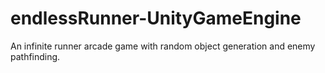 # endlessRunner-UnityGameEngine

An infinite runner arcade game with random object generation and enemy pathfinding.
